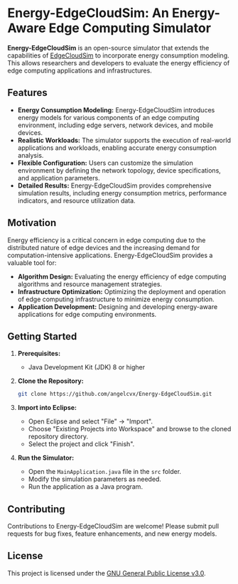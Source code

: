 # Energy-EdgeCloudSim: An Energy-Aware Edge Computing Simulator

**Energy-EdgeCloudSim** is an open-source simulator that extends the capabilities of [EdgeCloudSim](https://github.com/CagataySonmez/EdgeCloudSim) to incorporate energy consumption modeling. This allows researchers and developers to evaluate the energy efficiency of edge computing applications and infrastructures.

## Features

* **Energy Consumption Modeling:** Energy-EdgeCloudSim introduces energy models for various components of an edge computing environment, including edge servers, network devices, and mobile devices.
* **Realistic Workloads:**  The simulator supports the execution of real-world applications and workloads, enabling accurate energy consumption analysis.
* **Flexible Configuration:** Users can customize the simulation environment by defining the network topology, device specifications, and application parameters.
* **Detailed Results:** Energy-EdgeCloudSim provides comprehensive simulation results, including energy consumption metrics, performance indicators, and resource utilization data.

## Motivation

Energy efficiency is a critical concern in edge computing due to the distributed nature of edge devices and the increasing demand for computation-intensive applications. Energy-EdgeCloudSim provides a valuable tool for:

* **Algorithm Design:** Evaluating the energy efficiency of edge computing algorithms and resource management strategies.
* **Infrastructure Optimization:** Optimizing the deployment and operation of edge computing infrastructure to minimize energy consumption.
* **Application Development:** Designing and developing energy-aware applications for edge computing environments.

## Getting Started

1. **Prerequisites:**
    * Java Development Kit (JDK) 8 or higher

2. **Clone the Repository:**
    ```bash
    git clone https://github.com/angelcvx/Energy-EdgeCloudSim.git
    ```

3. **Import into Eclipse:**
    * Open Eclipse and select "File" -> "Import".
    * Choose "Existing Projects into Workspace" and browse to the cloned repository directory.
    * Select the project and click "Finish".

4. **Run the Simulator:**
    * Open the `MainApplication.java` file in the `src` folder.
    * Modify the simulation parameters as needed.
    * Run the application as a Java program.

## Contributing

Contributions to Energy-EdgeCloudSim are welcome! Please submit pull requests for bug fixes, feature enhancements, and new energy models.

## License

This project is licensed under the [GNU General Public License v3.0](LICENSE). 

